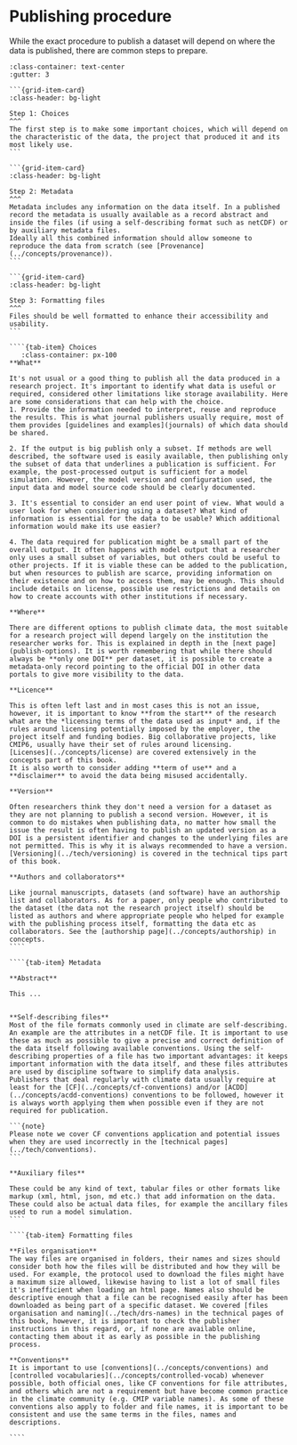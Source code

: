# Publishing procedure

While the exact procedure to publish a dataset will depend on where the data is published, there are common steps to prepare.

````{grid} 1 1 1 3
:class-container: text-center
:gutter: 3

```{grid-item-card}
:class-header: bg-light

Step 1: Choices
^^^
The first step is to make some important choices, which will depend on the characteristic of the data, the project that produced it and its most likely use.
```

```{grid-item-card}
:class-header: bg-light

Step 2: Metadata
^^^
Metadata includes any information on the data itself. In a published record the metadata is usually available as a record abstract and inside the files (if using a self-describing format such as netCDF) or by auxiliary metadata files.
Ideally all this combined information should allow someone to reproduce the data from scratch (see [Provenance](../concepts/provenance)).
```

```{grid-item-card}
:class-header: bg-light

Step 3: Formatting files
^^^
Files should be well formatted to enhance their accessibility and usability.
```
````

`````{tab-set}
````{tab-item} Choices    
   :class-container: px-100 
**What** 

It's not usual or a good thing to publish all the data produced in a research project. It's important to identify what data is useful or required, considered other limitations like storage availability. Here are some considerations that can help with the choice.
1. Provide the information needed to interpret, reuse and reproduce the results. This is what journal publishers usually require, most of them provides [guidelines and examples](journals) of which data should be shared.
 
2. If the output is big publish only a subset. If methods are well described, the software used is easily available, then publishing only the subset of data that underlines a publication is sufficient. For example, the post-processed output is sufficient for a model simulation. However, the model version and configuration used, the input data and model source code should be clearly documented.
 
3. It's essential to consider an end user point of view. What would a user look for when considering using a dataset? What kind of information is essential for the data to be usable? Which additional information would make its use easier?

4. The data required for publication might be a small part of the overall output. It often happens with model output that a researcher only uses a small subset of variables, but others could be useful to other projects. If it is viable these can be added to the publication, but when resources to publish are scarce, providing information on their existence and on how to access them, may be enough. This should include details on license, possible use restrictions and details on how to create accounts with other institutions if necessary.

**Where**

There are different options to publish climate data, the most suitable for a research project will depend largely on the institution the researcher works for. This is explained in depth in the [next page](publish-options). It is worth remembering that while there should always be **only one DOI** per dataset, it is possible to create a metadata-only record pointing to the official DOI in other data portals to give more visibility to the data.
 
**Licence**

This is often left last and in most cases this is not an issue, however, it is important to know **from the start** of the research what are the *licensing terms of the data used as input* and, if the rules around licensing potentially imposed by the employer, the project itself and funding bodies. Big collaborative projects, like CMIP6, usually have their set of rules around licensing.
[Licenses](../concepts/license) are covered extensively in the concepts part of this book.
It is also worth to consider adding **term of use** and a **disclaimer** to avoid the data being misused accidentally.

**Version** 

Often researchers think they don't need a version for a dataset as they are not planning to publish a second version. However, it is common to do mistakes when publishing data, no matter how small the issue the result is often having to publish an updated version as a DOI is a persistent identifier and changes to the underlying files are not permitted. This is why it is always recommended to have a version. [Versioning](../tech/versioning) is covered in the technical tips part of this book. 

**Authors and collaborators**

Like journal manuscripts, datasets (and software) have an authorship list and collaborators. As for a paper, only people who contributed to the dataset (the data not the research project itself) should be listed as authors and where appropriate people who helped for example with the publishing process itself, formatting the data etc as collaborators. See the [authorship page](../concepts/authorship) in concepts.
````

````{tab-item} Metadata

**Abstract**

This ...


**Self-describing files**
Most of the file formats commonly used in climate are self-describing. An example are the attributes in a netCDF file. It is important to use these as much as possible to give a precise and correct definition of the data itself following available conventions. Using the self-describing properties of a file has two important advantages: it keeps important information with the data itself, and these files attributes are used by discipline software to simplify data analysis.
Publishers that deal regularly with climate data usually require at least for the [CF](../concepts/cf-conventions) and/or [ACDD](../concepts/acdd-conventions) conventions to be followed, however it is always worth applying them when possible even if they are not required for publication.

```{note}
Please note we cover CF conventions application and potential issues when they are used incorrectly in the [technical pages](../tech/conventions).
```

**Auxiliary files**

These could be any kind of text, tabular files or other formats like markup (xml, html, json, md etc.) that add information on the data. These could also be actual data files, for example the ancillary files used to run a model simulation. 
````

````{tab-item} Formatting files

**Files organisation**
The way files are organised in folders, their names and sizes should consider both how the files will be distributed and how they will be used. For example, the protocol used to download the files might have a maximum size allowed, likewise having to list a lot of small files it's inefficient when loading an html page. Names also should be descriptive enough that a file can be recognised easily after has been downloaded as being part of a specific dataset. We covered [files organisation and naming](../tech/drs-names) in the technical pages of this book, however, it is important to check the publisher instructions in this regard, or, if none are available online, contacting them about it as early as possible in the publishing process.  

**Conventions**
It is important to use [conventions](../concepts/conventions) and [controlled vocabularies](../concepts/controlled-vocab) whenever possible, both official ones, like CF conventions for file attributes, and others which are not a requirement but have become common practice in the climate community (e.g. CMIP variable names). As some of these conventions also apply to folder and file names, it is important to be consistent and use the same terms in the files, names and descriptions. 

````
````` 
